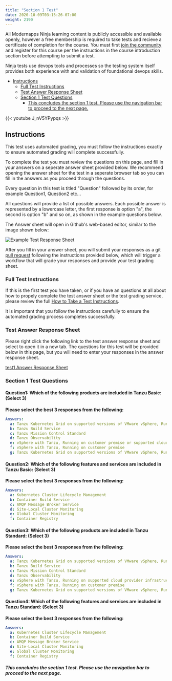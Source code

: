 ```yaml
---
title: "Section 1 Test"
date: 2020-10-09T03:15:26-07:00
weight: 2190
---
```


All Modernapps Ninja learning content is publicly accessible and available openly, however a free membership is required to take tests and recieve a certificate of completion for the course. You must first [join the community](https://modernapps.ninja/about/membership/) and register for this course per the instructions in the course introduction section before attempting to submit a test.

Ninja tests use devops tools and processes so the testing system itself provides both experience with and validation of foundational devops skills. 

- [Instructions](#instructions)
  - [Full Test Instructions](#full-test-instructions)
  - [Test Answer Response Sheet](#test-answer-response-sheet)
  - [Section 1 Test Questions](#section-1-test-questions)
      - [This concludes the section 1 test. Please use the navigation bar to proceed to the next page.](#this-concludes-the-section-1-test-please-use-the-navigation-bar-to-proceed-to-the-next-page)

{{< youtube J_nV5YPypqs >}}

## Instructions

This test uses automated grading, you must follow the instructions exactly to ensure automated grading will complete successfully. 

To complete the test you must review the questions on this page, and fill in your answers on a seperate answer sheet provided below. We recommend opening the answer sheet for the test in a seperate browser tab so you can fill in the answers as you proceed through the questions. 

Every question in this test is titled "Question" followed by its order, for example Question1, Question2 etc...

All questions will provide a list of possible answers. Each possible answer is represented by a lowercase letter, the first response is option "a", the second is option "b" and so on, as shown in the example questions below. 

The Answer sheet will open in Github's web-based editor, similar to the image shown below:

![Example Test Response Sheet](/vspheretanzu101_vt7301/admin/assets/images/blank_test_screen_example.png)  

After you fill in your answer sheet, you will submit  your responses as a git [pull request](https://docs.github.com/en/github/collaborating-with-issues-and-pull-requests/about-pull-requests) following the instructions provided below, which will trigger a workflow that will grade your responses and provide your test grading sheet. 

### Full Test Instructions

If this is the first test you have taken, or if you have an questions at all about how to propely complete the test answer sheet or the test grading service, please review the full [How to Take a Test Instructions](https://modernapps.ninja/course_repo_template_ct8279/docs/reference/testinstructions/).  

It is important that you follow the instructions carefully to ensure the automated grading process completes successfully.

### Test Answer Response Sheet

Please right click the following link to the test answer response sheet and select to open it in a new tab. The questions for this test will be provided below in this page, but you will need to enter your responses in the answer response sheet. 

[test1 Answer Response Sheet](https://github.com/modernappsninja/vspheretanzu101_vt7301/edit/main/static/admin/userdata/tests/test1.yml)  

### Section 1 Test Questions

#### **Question1:** Which of the following products are included in Tanzu Basic: (Select 3) <!-- omit in toc -->

**Please select the best 3 responses from the following:**

```yml
Answers:
  a: Tanzu Kubernetes Grid on supported versions of VMware vSphere, Running on customer premise
  b: Tanzu Build Service 
  c: Tanzu Mission Control Standard
  d: Tanzu Observability
  e: vSphere with Tanzu, Running on customer premise or supported cloud provider
  f: vSphere with Tanzu, Running on customer premise
  g: Tanzu Kubernetes Grid on supported versions of VMware vSphere, Running on customer premise or cloud provider
```

#### **Question2:** Which of the following features and services are included in Tanzu Basic: (Select 3) <!-- omit in toc -->

**Please select the best 3 responses from the following:**

```yml
Answers:
  a: Kubernetes Cluster Lifecycle Management
  b: Container Build Service
  c: AMQP Message Broker Service
  d: Site-Local Cluster Monitoring
  e: Global Cluster Monitoring
  f: Container Registry
```

#### **Question3:** Which of the following products are included in Tanzu Standard: (Select 3) <!-- omit in toc -->

**Please select the best 3 responses from the following:**

```yml
Answers:
  a: Tanzu Kubernetes Grid on supported versions of VMware vSphere, Running on customer premise
  b: Tanzu Build Service 
  c: Tanzu Mission Control Standard
  d: Tanzu Observability
  e: vSphere with Tanzu, Running on supported cloud provider infrastructure
  f: vSphere with Tanzu, Running on customer premise
  g: Tanzu Kubernetes Grid on supported versions of VMware vSphere, Running on cloud provider infrastructure
```

#### **Question4:** Which of the following features and services are included in Tanzu Standard: (Select 3) <!-- omit in toc -->

**Please select the best 3 responses from the following:**

```yml
Answers:
  a: Kubernetes Cluster Lifecycle Management
  b: Container Build Service
  c: AMQP Message Broker Service
  d: Site-Local Cluster Monitoring
  e: Global Cluster Monitoring
  f: Container Registry
```


##### This concludes the section 1 test. Please use the navigation bar to proceed to the next page.
